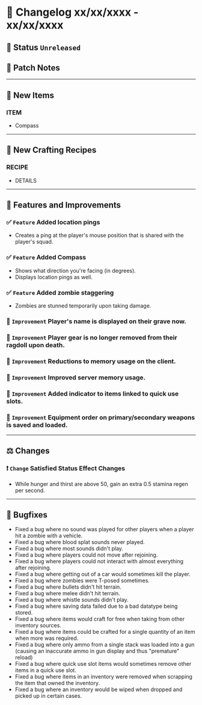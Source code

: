 # :bookmark_tabs:  Changelog xx/xx/xxxx - xx/xx/xxxx

## :red_circle: Status `Unreleased`
<!-- ## :green_circle: Status `Released` -->

## :speech_balloon: Patch Notes

________

## :gun: New Items

### ITEM
- Compass

________

## :thread: New Crafting Recipes

### RECIPE
- DETAILS

________

## :loudspeaker: Features and Improvements

### :white_check_mark: `Feature` Added location pings
- Creates a ping at the player's mouse position that is shared with the player's squad.

### :white_check_mark: `Feature` Added Compass
- Shows what direction you're facing (in degrees).
- Displays location pings as well.

### :white_check_mark: `Feature` Added zombie staggering
- Zombies are stunned temporarily upon taking damage.

### :arrow_up_small: `Improvement` Player's name is displayed on their grave now.

### :arrow_up_small: `Improvement` Player gear is no longer removed from their ragdoll upon death.

### :arrow_up_small: `Improvement` Reductions to memory usage on the client.

### :arrow_up_small: `Improvement` Improved server memory usage.

### :arrow_up_small: `Improvement` Added indicator to items linked to quick use slots.

### :arrow_up_small: `Improvement` Equipment order on primary/secondary weapons is saved and loaded.

________

## :balance_scale: Changes

### :exclamation: `Change` Satisfied Status Effect Changes
- While hunger and thirst are above 50, gain an extra 0.5 stamina regen per second.

________

## :bug: Bugfixes
- Fixed a bug where no sound was played for other players when a player hit a zombie with a vehicle.
- Fixed a bug where blood splat sounds never played.
- Fixed a bug where most sounds didn't play.
- Fixed a bug where players could not move after rejoining.
- Fixed a bug where players could not interact with almost everything after rejoining.
- Fixed a bug where getting out of a car would sometimes kill the player.
- Fixed a bug where zombies were T-posed sometimes.
- Fixed a bug where bullets didn't hit terrain.
- Fixed a bug where melee didn't hit terrain.
- Fixed a bug where whistle sounds didn't play.
- Fixed a bug where saving data failed due to a bad datatype being stored.
- Fixed a bug where items would craft for free when taking from other inventory sources.
- Fixed a bug where items could be crafted for a single quantity of an item when more was required.
- Fixed a bug where only ammo from a single stack was loaded into a gun (causing an inaccurate ammo in gun display and thus "premature" reload)
- Fixed a bug where quick use slot items would sometimes remove other items in a quick use slot.
- Fixed a bug where items in an inventory were removed when scrapping the item that owned the inventory.
- Fixed a bug where an inventory would be wiped when dropped and picked up in certain cases.
